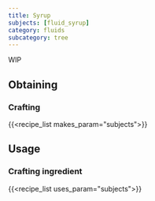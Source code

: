 ```yaml
---
title: Syrup
subjects: [fluid_syrup]
category: fluids
subcategory: tree
---
```


WIP

Obtaining
---------

### Crafting
{{<recipe_list makes_param="subjects">}}

Usage
-----

### Crafting ingredient
{{<recipe_list uses_param="subjects">}}